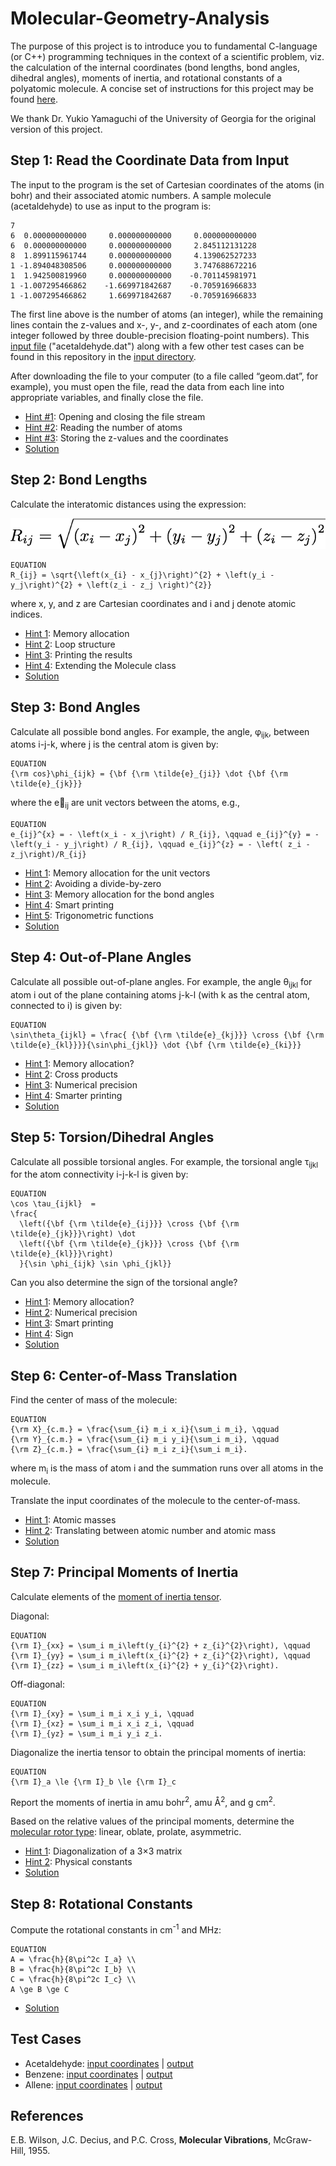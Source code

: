 # Molecular-Geometry-Analysis
The purpose of this project is to introduce you to fundamental C-language (or C++) programming techniques in the context of a scientific problem, viz. the calculation of the internal coordinates (bond lengths, bond angles, dihedral angles), moments of inertia, and rotational constants of a polyatomic molecule. A concise set of instructions for this project may be found [here](./project1-instructions.pdf).

We thank Dr. Yukio Yamaguchi of the University of Georgia for the original version of this project.

## Step 1: Read the Coordinate Data from Input
The input to the program is the set of Cartesian coordinates of the atoms (in bohr) and their associated atomic numbers. A sample molecule (acetaldehyde) to use as input to the program is:

    7
    6  0.000000000000     0.000000000000     0.000000000000
    6  0.000000000000     0.000000000000     2.845112131228
    8  1.899115961744     0.000000000000     4.139062527233
    1 -1.894048308506     0.000000000000     3.747688672216
    1  1.942500819960     0.000000000000    -0.701145981971
    1 -1.007295466862    -1.669971842687    -0.705916966833
    1 -1.007295466862     1.669971842687    -0.705916966833
    
The first line above is the number of atoms (an integer), while the remaining lines contain the z-values and x-, y-, and z-coordinates of each atom (one integer followed by three double-precision floating-point numbers). This [input file](./input/acetaldehyde.dat) ("acetaldehyde.dat") along with a few other test cases can be found in this repository in the [input directory](./input).

After downloading the file to your computer (to a file called “geom.dat”, for example), you must open the file, read the data from each line into appropriate variables, and finally close the file.

- [Hint #1](./hints/hint1-1.md): Opening and closing the file stream
- [Hint #2](./hints/hint1-2.md): Reading the number of atoms
- [Hint #3](./hints/hint1-3.md): Storing the z-values and the coordinates
- [Solution](./hints/step1-solution.md)

## Step 2: Bond Lengths
Calculate the interatomic distances using the expression:

![Bond Lengths](./figures/distances.png)
```
EQUATION
R_{ij} = \sqrt{\left(x_{i} - x_{j}\right)^{2} + \left(y_i - y_j\right)^{2} + \left(z_i - z_j \right)^{2}}
```

where x, y, and z are Cartesian coordinates and i and j denote atomic indices.

- [Hint 1](./hints/hint2-1.md): Memory allocation
- [Hint 2](./hints/hint2-2.md): Loop structure
- [Hint 3](./hints/hint2-3.md): Printing the results
- [Hint 4](./hints/hint2-4.md): Extending the Molecule class
- [Solution](./hints/step2-solution.md)

## Step 3: Bond Angles
Calculate all possible bond angles. For example, the angle, &phi;<sub>ijk</sub>, between atoms i-j-k, where j is the central atom is given by:

```
EQUATION
{\rm cos}\phi_{ijk} = {\bf {\rm \tilde{e}_{ji}} \dot {\bf {\rm \tilde{e}_{jk}}}
```

where the e&#8407;<sub>ij</sub> are unit vectors between the atoms, e.g.,

```
EQUATION
e_{ij}^{x} = - \left(x_i - x_j\right) / R_{ij}, \qquad e_{ij}^{y} = - \left(y_i - y_j\right) / R_{ij}, \qquad e_{ij}^{z} = - \left( z_i - z_j\right)/R_{ij}
```

- [Hint 1](./hints/hint3-1.md): Memory allocation for the unit vectors
- [Hint 2](./hints/hint3-2.md): Avoiding a divide-by-zero
- [Hint 3](./hints/hint3-3.md): Memory allocation for the bond angles
- [Hint 4](./hints/hint3-4.md): Smart printing
- [Hint 5](./hints/hint3-5.md): Trigonometric functions
- [Solution](./hints/step3-solution.md)

## Step 4: Out-of-Plane Angles
Calculate all possible out-of-plane angles. For example, the angle &theta;<sub>ijkl</sub> for atom i out of the plane containing atoms j-k-l (with k as the central atom, connected to i) is given by:

```
EQUATION
\sin\theta_{ijkl} = \frac{ {\bf {\rm \tilde{e}_{kj}}} \cross {\bf {\rm \tilde{e}_{kl}}}}{\sin\phi_{jkl}} \dot {\bf {\rm \tilde{e}_{ki}}}
```

- [Hint 1](./hints/hint4-1.md): Memory allocation?
- [Hint 2](./hints/hint4-2.md): Cross products
- [Hint 3](./hints/hint4-3.md): Numerical precision
- [Hint 4](./hints/hint4-4.md): Smarter printing
- [Solution](./hints/step4-solution.md)

## Step 5: Torsion/Dihedral Angles
Calculate all possible torsional angles. For example, the torsional angle &tau;<sub>ijkl</sub> for the atom connectivity i-j-k-l is given by:

```
EQUATION
\cos \tau_{ijkl}  =
\frac{
  \left({\bf {\rm \tilde{e}_{ij}}} \cross {\bf {\rm \tilde{e}_{jk}}}\right) \dot
  \left({\bf {\rm \tilde{e}_{jk}}} \cross {\bf {\rm \tilde{e}_{kl}}}\right)
  }{\sin \phi_{ijk} \sin \phi_{jkl}}
```

Can you also determine the sign of the torsional angle?

- [Hint 1](./hints/hint5-1.md): Memory allocation?
- [Hint 2](./hints/hint5-2.md): Numerical precision
- [Hint 3](./hints/hint5-3.md): Smart printing
- [Hint 4](./hints/hint5-4.md): Sign
- [Solution](./hints/step5-solution.md)

## Step 6: Center-of-Mass Translation
Find the center of mass of the molecule:

```
EQUATION
{\rm X}_{c.m.} = \frac{\sum_{i} m_i x_i}{\sum_i m_i}, \qquad
{\rm Y}_{c.m.} = \frac{\sum_{i} m_i y_i}{\sum_i m_i}, \qquad
{\rm Z}_{c.m.} = \frac{\sum_{i} m_i z_i}{\sum_i m_i}.
```

where m<sub>i</sub> is the mass of atom i and the summation runs over all atoms in the molecule.

Translate the input coordinates of the molecule to the center-of-mass.

- [Hint 1](./hints/hint6-1.md): Atomic masses
- [Hint 2](./hints/hint6-2.md): Translating between atomic number and atomic mass
- [Solution](./hints/step6-solution.md)

## Step 7: Principal Moments of Inertia
Calculate elements of the [moment of inertia tensor](http://en.wikipedia.org/wiki/Moment_of_inertia_tensor).

Diagonal:
```
EQUATION
{\rm I}_{xx} = \sum_i m_i\left(y_{i}^{2} + z_{i}^{2}\right), \qquad
{\rm I}_{yy} = \sum_i m_i\left(x_{i}^{2} + z_{i}^{2}\right), \qquad
{\rm I}_{zz} = \sum_i m_i\left(x_{i}^{2} + y_{i}^{2}\right).
```

Off-diagonal:
```
EQUATION
{\rm I}_{xy} = \sum_i m_i x_i y_i, \qquad
{\rm I}_{xz} = \sum_i m_i x_i z_i, \qquad
{\rm I}_{yz} = \sum_i m_i y_i z_i.
```

Diagonalize the inertia tensor to obtain the principal moments of inertia:
```
EQUATION
{\rm I}_a \le {\rm I}_b \le {\rm I}_c
```

Report the moments of inertia in amu bohr<sup>2</sup>, amu &#8491;<sup>2</sup>, and g cm<sup>2</sup>.

Based on the relative values of the principal moments, determine the [molecular rotor type](http://en.wikipedia.org/wiki/Rotational_spectroscopy): linear, oblate, prolate, asymmetric.

- [Hint 1](./hints/hint7-1.md): Diagonalization of a 3×3 matrix
- [Hint 2](./hints/hint7-2.md): Physical constants
- [Solution](./hints/step7-solution.md)

## Step 8: Rotational Constants
Compute the rotational constants in cm<sup>-1</sup> and MHz:

```
EQUATION
A = \frac{h}{8\pi^2c I_a} \\
B = \frac{h}{8\pi^2c I_b} \\
C = \frac{h}{8\pi^2c I_c} \\
A \ge B \ge C

```

- [Solution](./hints/step8-solution.md)


## Test Cases
- Acetaldehyde: [input coordinates](./input/acetaldehyde.dat) | [output](./output/acetaldehyde_out.txt)
- Benzene: [input coordinates](./input/benzene.dat) | [output](./output/benzene_out.txt)
- Allene: [input coordinates](./input/allene.dat) | [output](./output/allene_out.txt)

## References
E.B. Wilson, J.C. Decius, and P.C. Cross, __Molecular Vibrations__, McGraw-Hill, 1955.
